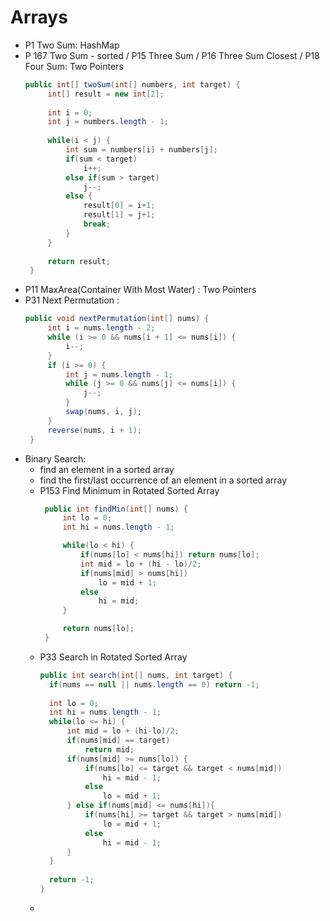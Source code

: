 # Arrays

* P1 Two Sum: HashMap
* P 167 Two Sum - sorted / P15 Three Sum / P16 Three Sum Closest / P18 Four Sum: Two Pointers 
   ```java
   public int[] twoSum(int[] numbers, int target) {
        int[] result = new int[2];
        
        int i = 0;
        int j = numbers.length - 1;
        
        while(i < j) {
            int sum = numbers[i] + numbers[j];
            if(sum < target)
                i++;
            else if(sum > target)
                j--;
            else {
                result[0] = i+1;
                result[1] = j+1;
                break;
            }
        }
        
        return result;
    }
* P11 MaxArea(Container With Most Water) : Two Pointers
* P31 Next Permutation : 
   ```java
   public void nextPermutation(int[] nums) {
        int i = nums.length - 2;
        while (i >= 0 && nums[i + 1] <= nums[i]) {
            i--;
        }
        if (i >= 0) {
            int j = nums.length - 1;
            while (j >= 0 && nums[j] <= nums[i]) {
                j--;
            }
            swap(nums, i, j);
        }
        reverse(nums, i + 1);
    }


* Binary Search:
   * find an element in a sorted array
   * find the first/last occurrence of an element in a sorted array
   * P153 Find Minimum in Rotated Sorted Array 
      ```java
       public int findMin(int[] nums) {
           int lo = 0;
           int hi = nums.length - 1;

           while(lo < hi) {
               if(nums[lo] < nums[hi]) return nums[lo];
               int mid = lo + (hi - lo)/2;
               if(nums[mid] > nums[hi])
                   lo = mid + 1;
               else 
                   hi = mid;
           }

           return nums[lo];
       }    
   * P33 Search in Rotated Sorted Array 
      ```java
      public int search(int[] nums, int target) {
        if(nums == null || nums.length == 0) return -1;
        
        int lo = 0;
        int hi = nums.length - 1;
        while(lo <= hi) {
            int mid = lo + (hi-lo)/2;
            if(nums[mid] == target)
                return mid;
            if(nums[mid] >= nums[lo]) {
                if(nums[lo] <= target && target < nums[mid])
                    hi = mid - 1;
                else
                    lo = mid + 1;
            } else if(nums[mid] <= nums[hi]){
                if(nums[hi] >= target && target > nums[mid])
                    lo = mid + 1;
                else 
                    hi = mid - 1;
            }
        }
        
        return -1;
      }
   * 
   

